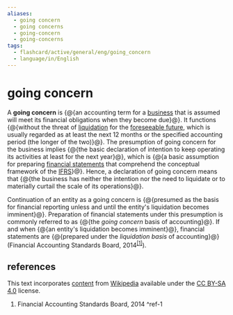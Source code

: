```yaml
---
aliases:
  - going concern
  - going concerns
  - going-concern
  - going-concerns
tags:
  - flashcard/active/general/eng/going_concern
  - language/in/English
---
```


# going concern

A __going concern__ is {@{an accounting term for a [business](business.md) that is assumed will meet its financial obligations when they become due}@}. It functions {@{without the threat of [liquidation](liquidation.md) for the [foreseeable future](foreseeable%20future.md), which is usually regarded as at least the next 12 months or the specified accounting period (the longer of the two)}@}. The presumption of going concern for the business implies {@{the basic declaration of intention to keep operating its activities at least for the next year}@}, which is {@{a basic assumption for preparing [financial statements](financial%20statement.md) that comprehend the conceptual framework of the [IFRS](International%20Financial%20Reporting%20Standards.md)}@}. Hence, a declaration of going concern means that {@{the business has neither the intention nor the need to liquidate or to materially curtail the scale of its operations}@}. <!--SR:!2028-03-21,991,350!2026-10-16,569,310!2029-07-05,1363,350!2028-08-05,1100,350!2027-12-17,901,330-->

Continuation of an entity as a going concern is {@{presumed as the basis for financial reporting unless and until the entity's liquidation becomes imminent}@}. Preparation of financial statements under this presumption is commonly referred to as {@{the _going concern_ basis of accounting}@}. If and when {@{an entity's liquidation becomes imminent}@}, financial statements are {@{prepared under the _liquidation basis_ of accounting}@} (Financial Accounting Standards Board, 2014<sup>[\[1\]](#^ref-1)</sup>). <!--SR:!2028-09-23,1139,350!2029-05-04,1314,350!2029-06-27,1356,350!2028-12-02,1193,350-->

## references

This text incorporates [content](https://en.wikipedia.org/wiki/going_concern) from [Wikipedia](Wikipedia.md) available under the [CC BY-SA 4.0](https://creativecommons.org/licenses/by-sa/4.0/) license.

1. Financial Accounting Standards Board, 2014 <a id="^ref-1"></a>^ref-1
